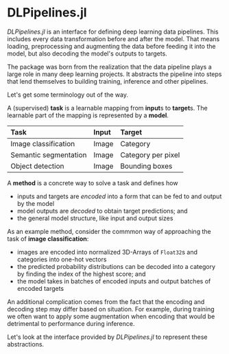 # DLPipelines.jl

*DLPipelines.jl* is an interface for defining deep learning data pipelines. This includes every data transformation before and after the model. That means loading, preprocessing and augmenting the data before feeding it into the model, but also decoding the model's outputs to targets.

The package was born from the realization that the data pipeline plays a large role in many deep learning projects. It abstracts the pipeline into steps that lend themselves to building training, inference and other pipelines.

Let's get some terminology out of the way.

A (supervised) **task** is a learnable mapping from **input**s to **target**s. The learnable part of the mapping is represented by a **model**.


| Task                  | Input | Target             |
| :-------------------- | :---- | :----------------- |
| Image classification  | Image | Category           |
| Semantic segmentation | Image | Category per pixel |
| Object detection      | Image | Bounding boxes     |

A **method** is a concrete way to solve a task and defines how

- inputs and targets are *encoded* into a form that can be fed to and output by the model
- model outputs are *decoded* to obtain target predictions; and
- the general model structure, like input and output sizes

As an example method, consider the commmon way of approaching the task of **image classification**:

- images are encoded into normalized 3D-Arrays of `Float32`s and categories into one-hot vectors
- the predicted probability distributions can be decoded into a category by finding the index of the highest score; and
- the model takes in batches of encoded inputs and output batches of encoded targets

An additional complication comes from the fact that the encoding and decoding step may differ based on situation. For example, during training we often want to apply some augmentation when encoding that would be detrimental to performance during inference.

Let's look at the interface provided by *DLPipelines.jl* to represent these abstractions.
